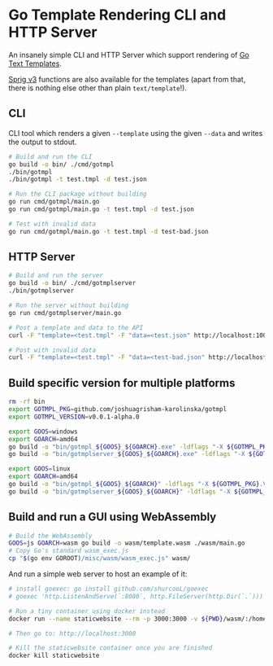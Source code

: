# Go Template Rendering CLI and HTTP Server

An insanely simple CLI and HTTP Server which support rendering of [Go Text Templates](https://pkg.go.dev/text/template).

[Sprig v3](https://github.com/Masterminds/sprig) functions are also available for the templates (apart from that, there is nothing else other than plain `text/template`!).

## CLI

CLI tool which renders a given `--template` using the given `--data` and writes the output to stdout.

```sh
# Build and run the CLI
go build -o bin/ ./cmd/gotmpl
./bin/gotmpl
./bin/gotmpl -t test.tmpl -d test.json

# Run the CLI package without building
go run cmd/gotmpl/main.go
go run cmd/gotmpl/main.go -t test.tmpl -d test.json

# Test with invalid data
go run cmd/gotmpl/main.go -t test.tmpl -d test-bad.json
```

## HTTP Server

```sh
# Build and run the server
go build -o bin/ ./cmd/gotmplserver
./bin/gotmplserver

# Run the server without building
go run cmd/gotmplserver/main.go

# Post a template and data to the API
curl -F "template=<test.tmpl" -F "data=<test.json" http://localhost:10000/gotmpl

# Post with invalid data
curl -F "template=<test.tmpl" -F "data=<test-bad.json" http://localhost:10000/gotmpl
```

## Build specific version for multiple platforms

```sh
rm -rf bin
export GOTMPL_PKG=github.com/joshuagrisham-karolinska/gotmpl
export GOTMPL_VERSION=v0.0.1-alpha.0

export GOOS=windows
export GOARCH=amd64
go build -o "bin/gotmpl_${GOOS}_${GOARCH}.exe" -ldflags "-X ${GOTMPL_PKG}.Version=${GOTMPL_VERSION}" ./cmd/gotmpl
go build -o "bin/gotmplserver_${GOOS}_${GOARCH}.exe" -ldflags "-X ${GOTMPL_PKG}.Version=${GOTMPL_VERSION}" ./cmd/gotmplserver

export GOOS=linux
export GOARCH=amd64
go build -o "bin/gotmpl_${GOOS}_${GOARCH}" -ldflags "-X ${GOTMPL_PKG}.Version=${GOTMPL_VERSION}" ./cmd/gotmpl
go build -o "bin/gotmplserver_${GOOS}_${GOARCH}" -ldflags "-X ${GOTMPL_PKG}.Version=${GOTMPL_VERSION}" ./cmd/gotmplserver
```

## Build and run a GUI using WebAssembly

```sh
# Build the WebAssembly
GOOS=js GOARCH=wasm go build -o wasm/template.wasm ./wasm/main.go
# Copy Go's standard wasm_exec.js
cp "$(go env GOROOT)/misc/wasm/wasm_exec.js" wasm/
```

And run a simple web server to host an example of it:

```sh
# install goexec: go install github.com/shurcooL/goexec
# goexec 'http.ListenAndServe(`:8080`, http.FileServer(http.Dir(`.`)))'

# Run a tiny container using docker instead
docker run --name staticwebsite --rm -p 3000:3000 -v ${PWD}/wasm/:/home/static/:ro lipanski/docker-static-website:latest

# Then go to: http://localhost:3000

# Kill the staticwebsite container once you are finished
docker kill staticwebsite
```
